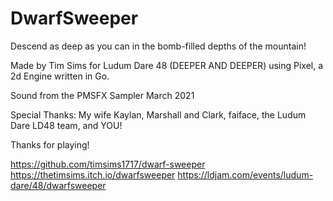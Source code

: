# DwarfSweeper

Descend as deep as you can in the bomb-filled depths of the mountain!

Made by Tim Sims for Ludum Dare 48
(DEEPER AND DEEPER)
using Pixel, a 2d Engine written in Go.

Sound from the PMSFX Sampler March 2021

Special Thanks:
My wife Kaylan,
Marshall and Clark,
faiface, the Ludum Dare LD48 team,
and YOU!

Thanks for playing!

https://github.com/timsims1717/dwarf-sweeper
https://thetimsims.itch.io/dwarfsweeper
https://ldjam.com/events/ludum-dare/48/dwarfsweeper